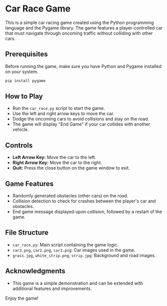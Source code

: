 # Car Race Game

This is a simple car racing game created using the Python programming language and the Pygame library. The game features a player-controlled car that must navigate through oncoming traffic without colliding with other cars.

## Prerequisites

Before running the game, make sure you have Python and Pygame installed on your system.

```bash
pip install pygame
```

## How to Play

- Run the `car_race.py` script to start the game.
- Use the left and right arrow keys to move the car.
- Dodge the oncoming cars to avoid collisions and stay on the road.
- The game will display "End Game" if your car collides with another vehicle.

## Controls

- **Left Arrow Key:** Move the car to the left.
- **Right Arrow Key:** Move the car to the right.
- **Quit:** Press the close button on the game window to exit.

## Game Features

- Randomly generated obstacles (other cars) on the road.
- Collision detection to check for crashes between the player's car and obstacles.
- End game message displayed upon collision, followed by a restart of the game.

## File Structure

- `car_race.py`: Main script containing the game logic.
- `car3.png`, `car2.png`, `car1.png`: Car images used in the game.
- `grass.jpg`, `white_strip.png`, `strip.jpg`: Background and road images.

## Acknowledgments

- This game is a simple demonstration and can be extended with additional features and improvements.

Enjoy the game!
